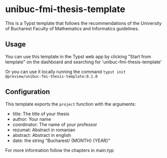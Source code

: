 # unibuc-fmi-thesis-template

This is a Typst template that follows the recommendations of the University of Bucharest Faculty of Mathematics and Informatics guidelines.

## Usage

You can use this template in the Typst web app by clicking "Start from template" on the dashboard and searching for 'unibuc-fmi-thesis-template'

Or you can use it locally running the command `typst init @preview/unibuc-fmi-thesis-template:0.1.0`

## Configuration

This template exports the `project` function with the arguments:

- title: The title of your thesis
- author: Your name
- coordinator: The name of your professor
- rezumat: Abstract in romanian
- abstract: Abstract in english
- date: the string "Bucharest/ {MONTH} {YEAR}"

For more information follow the chapters in main.typ
